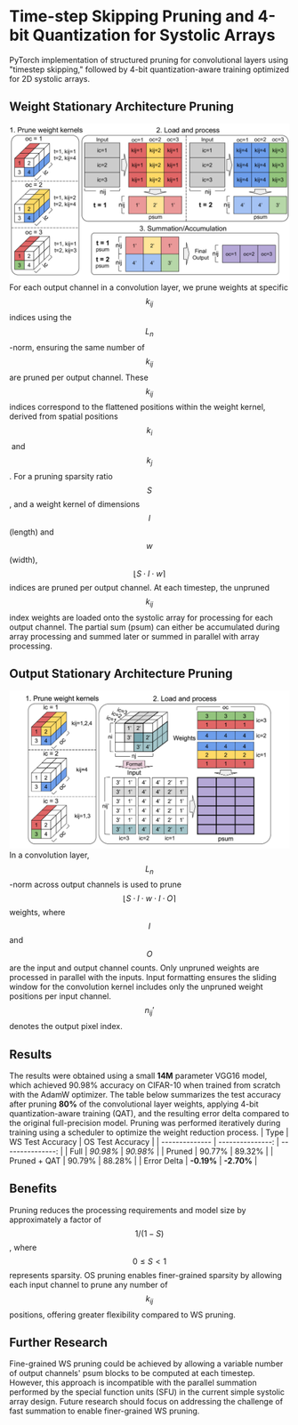 # Time-step Skipping Pruning and 4-bit Quantization for Systolic Arrays
PyTorch implementation of structured pruning for convolutional layers using "timestep skipping," followed by 4-bit quantization-aware training optimized for 2D systolic arrays.

## Weight Stationary Architecture Pruning
![ws_prune](images/ws_prune.png)
For each output channel in a convolution layer, we prune weights at specific $$k_{ij}$$​ indices using the $$L_n$$-norm, ensuring the same number of $$k_{ij}$$ are pruned per output channel. These $$k_{ij}$$​​ indices correspond to the flattened positions within the weight kernel, derived from spatial positions $$k_i$$​ and $$k_j$$​. For a pruning sparsity ratio $$S$$, and a weight kernel of dimensions $$l$$ (length) and $$w$$ (width), $$\lfloor S \cdot l \cdot w \rceil$$ indices are pruned per output channel. At each timestep, the unpruned $$k_{ij}$$​ index weights are loaded onto the systolic array for processing for each output channel. The partial sum (psum) can either be accumulated during array processing and summed later or summed in parallel with array processing. 

## Output Stationary Architecture Pruning
![os_prune](images/os_prune.png)
In a convolution layer, $$L_n$$-norm across output channels is used to prune $$\lfloor S \cdot l \cdot w \cdot I \cdot O\rceil$$ weights, where $$I$$ and $$O$$ are the input and output channel counts. Only unpruned weights are processed in parallel with the inputs. Input formatting ensures the sliding window for the convolution kernel includes only the unpruned weight positions per input channel. $$n_{ij}'$$ denotes the output pixel index. 

## Results
The results were obtained using a small **14M** parameter VGG16 model, which achieved 90.98% accuracy on CIFAR-10 when trained from scratch with the AdamW optimizer. The table below summarizes the test accuracy after pruning **80%** of the convolutional layer weights, applying 4-bit quantization-aware training (QAT), and the resulting error delta compared to the original full-precision model. Pruning was performed iteratively during training using a scheduler to optimize the weight reduction process.
| Type           | WS Test Accuracy | OS Test Accuracy |
| -------------- | ---------------: | ---------------: |
| Full           | *90.98%*         | *90.98%*         |
| Pruned         | 90.77%           | 89.32%           |
| Pruned + QAT   | 90.79%           | 88.28%           |
| Error Delta    | **-0.19%**       | **-2.70%**       |

## Benefits
Pruning reduces the processing requirements and model size by approximately a factor of $$1/(1−S)$$, where $$0 \leq S \lt 1$$ represents sparsity. OS pruning enables finer-grained sparsity by allowing each input channel to prune any number of $$k_{ij}$$ positions, offering greater flexibility compared to WS pruning.

## Further Research
Fine-grained WS pruning could be achieved by allowing a variable number of output channels' psum blocks to be computed at each timestep. However, this approach is incompatible with the parallel summation performed by the special function units (SFU) in the current simple systolic array design. Future research should focus on addressing the challenge of fast summation to enable finer-grained WS pruning.
